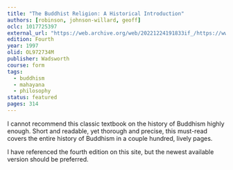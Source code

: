 ```yaml
---
title: "The Buddhist Religion: A Historical Introduction"
authors: [robinson, johnson-willard, geoff]
oclc: 1017725397
external_url: "https://web.archive.org/web/20221224191833if_/https://www.ahandfulofleaves.org/documents/The%20Buddhist%20Religion%20A%20Historical%20Introduction_%20Robinson.pdf"
edition: Fourth
year: 1997
olid: OL972734M
publisher: Wadsworth
course: form
tags:
  - buddhism
  - mahayana
  - philosophy
status: featured
pages: 314
---
```


I cannot recommend this classic textbook on the history of Buddhism highly enough. Short and readable, yet thorough and precise, this must-read covers the entire history of Buddhism in a couple hundred, lively pages.

I have referenced the fourth edition on this site, but the newest available version should be preferred.
